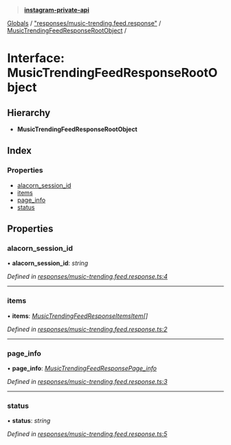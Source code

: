 > **[instagram-private-api](../README.md)**

[Globals](../README.md) / ["responses/music-trending.feed.response"](../modules/_responses_music_trending_feed_response_.md) / [MusicTrendingFeedResponseRootObject](_responses_music_trending_feed_response_.musictrendingfeedresponserootobject.md) /

# Interface: MusicTrendingFeedResponseRootObject

## Hierarchy

* **MusicTrendingFeedResponseRootObject**

## Index

### Properties

* [alacorn_session_id](_responses_music_trending_feed_response_.musictrendingfeedresponserootobject.md#alacorn_session_id)
* [items](_responses_music_trending_feed_response_.musictrendingfeedresponserootobject.md#items)
* [page_info](_responses_music_trending_feed_response_.musictrendingfeedresponserootobject.md#page_info)
* [status](_responses_music_trending_feed_response_.musictrendingfeedresponserootobject.md#status)

## Properties

###  alacorn_session_id

• **alacorn_session_id**: *string*

*Defined in [responses/music-trending.feed.response.ts:4](https://github.com/dilame/instagram-private-api/blob/01eb399/src/responses/music-trending.feed.response.ts#L4)*

___

###  items

• **items**: *[MusicTrendingFeedResponseItemsItem](_responses_music_trending_feed_response_.musictrendingfeedresponseitemsitem.md)[]*

*Defined in [responses/music-trending.feed.response.ts:2](https://github.com/dilame/instagram-private-api/blob/01eb399/src/responses/music-trending.feed.response.ts#L2)*

___

###  page_info

• **page_info**: *[MusicTrendingFeedResponsePage_info](_responses_music_trending_feed_response_.musictrendingfeedresponsepage_info.md)*

*Defined in [responses/music-trending.feed.response.ts:3](https://github.com/dilame/instagram-private-api/blob/01eb399/src/responses/music-trending.feed.response.ts#L3)*

___

###  status

• **status**: *string*

*Defined in [responses/music-trending.feed.response.ts:5](https://github.com/dilame/instagram-private-api/blob/01eb399/src/responses/music-trending.feed.response.ts#L5)*